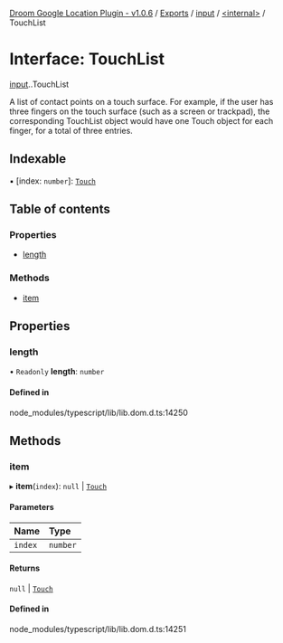 [Droom Google Location Plugin - v1.0.6](../README.md) / [Exports](../modules.md) / [input](../modules/input.md) / [<internal\>](../modules/input._internal_.md) / TouchList

# Interface: TouchList

[input](../modules/input.md).[<internal>](../modules/input._internal_.md).TouchList

A list of contact points on a touch surface. For example, if the user has three fingers on the touch surface (such as a screen or trackpad), the corresponding TouchList object would have one Touch object for each finger, for a total of three entries.

## Indexable

▪ [index: `number`]: [`Touch`](../modules/input._internal_.md#touch)

## Table of contents

### Properties

- [length](input._internal_.TouchList.md#length)

### Methods

- [item](input._internal_.TouchList.md#item)

## Properties

### length

• `Readonly` **length**: `number`

#### Defined in

node_modules/typescript/lib/lib.dom.d.ts:14250

## Methods

### item

▸ **item**(`index`): ``null`` \| [`Touch`](../modules/input._internal_.md#touch)

#### Parameters

| Name | Type |
| :------ | :------ |
| `index` | `number` |

#### Returns

``null`` \| [`Touch`](../modules/input._internal_.md#touch)

#### Defined in

node_modules/typescript/lib/lib.dom.d.ts:14251

